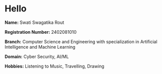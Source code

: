 # Hello 
**Name:** Swati Swagatika Rout

**Registration Number:** 2402081010 

**Branch:** Computer Science and Engineering with specialization in Artificial Intelligence and Machine Learning

**Domain:** Cyber Security, AI/ML 

**Hobbies:** Listening to Music, Travelling, Drawing
